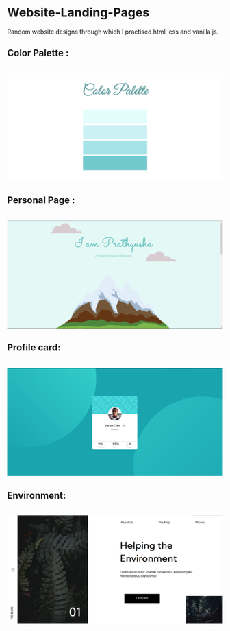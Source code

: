 # Website-Landing-Pages
Random website designs through which I practised html, css and vanilla js.

## Color Palette : 
<br>
<a href = "https://color-paletter.netlify.app/">
    <img src = "color-paletter\assets\images\Colors 🎨.png" alt = "Screenshot">
</a>
<br>

## Personal Page : 

<br>
<a href = "https://prathyusha.netlify.app/">
    <img src = "Personal-portfolio\assets\images\Landing page screenshot.png" alt = "Screenshot">
</a>
<br>

## Profile card: 

<br>
<a href = "https://profile-card-challenge-fem.netlify.app/">
    <img src = "Frontendmaster challenge\assets\images\Screenshot .png" alt = "Screenshot">
</a>
<br>

## Environment: 

<br>

<img src = "Environment/assets/images/Screenshot .png" alt = "Screenshot">

<br>